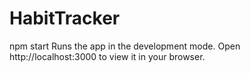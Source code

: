 # HabitTracker

npm start
Runs the app in the development mode.
Open http://localhost:3000 to view it in your browser.
